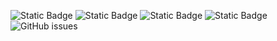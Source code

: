 ![Static Badge](https://img.shields.io/badge/blacklists-60-000000) ![Static Badge](https://img.shields.io/badge/blacklisted-2633024-cc0000) ![Static Badge](https://img.shields.io/badge/whitelisted-2245-00CC00) ![Static Badge](https://img.shields.io/badge/streaming_blacklist-28107-000000) ![GitHub issues](https://img.shields.io/github/issues/fabriziosalmi/blacklists)
